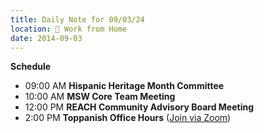 ```yaml
---
title: Daily Note for 09/03/24
location: 🏡 Work from Home
date: 2014-09-03
---
```


**Schedule**

- 09:00 AM **Hispanic Heritage Month Committee**
- 10:00 AM **MSW Core Team Meeting**
- 12:00 PM **REACH Community Advisory Board Meeting**
- 2:00 PM **Toppanish Office Hours** ([Join via Zoom](https://heritage.zoom.us/my/dr.jacob))